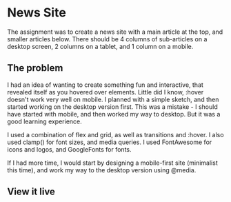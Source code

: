 # News Site

The assignment was to create a news site with a main article at the top, and smaller articles below. There should be 4 columns of sub-articles on a desktop screen, 2 columns on a tablet, and 1 column on a mobile.

## The problem

I had an idea of wanting to create something fun and interactive, that revealed itself as you hovered over elements. Little did I know, :hover doesn't work very well on mobile. I planned with a simple sketch, and then started working on the desktop version first. This was a mistake - I should have started with mobile, and then worked my way to desktop. But it was a good learning experience.

I used a combination of flex and grid, as well as transitions and :hover. I also used clamp() for font sizes, and media queries. I used FontAwesome for icons and logos, and GoogleFonts for fonts.

If I had more time, I would start by designing a mobile-first site (minimalist this time), and work my way to the desktop version using @media.

## View it live
